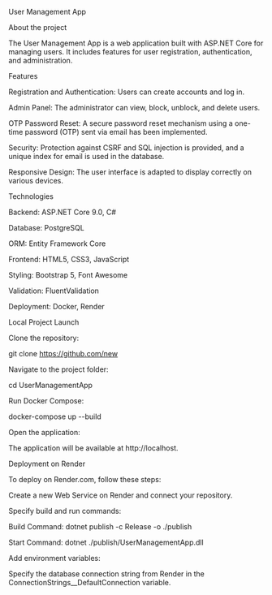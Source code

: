 User Management App

About the project

The User Management App is a web application built with ASP.NET Core for managing users. It includes features for user registration, authentication, and administration.



Features

Registration and Authentication: Users can create accounts and log in.



Admin Panel: The administrator can view, block, unblock, and delete users.



OTP Password Reset: A secure password reset mechanism using a one-time password (OTP) sent via email has been implemented.



Security: Protection against CSRF and SQL injection is provided, and a unique index for email is used in the database.



Responsive Design: The user interface is adapted to display correctly on various devices.



Technologies

Backend: ASP.NET Core 9.0, C#



Database: PostgreSQL



ORM: Entity Framework Core



Frontend: HTML5, CSS3, JavaScript



Styling: Bootstrap 5, Font Awesome



Validation: FluentValidation



Deployment: Docker, Render



Local Project Launch

Clone the repository:



git clone https://github.com/new



Navigate to the project folder:



cd UserManagementApp



Run Docker Compose:



docker-compose up --build



Open the application:

The application will be available at http://localhost.



Deployment on Render

To deploy on Render.com, follow these steps:



Create a new Web Service on Render and connect your repository.



Specify build and run commands:



Build Command: dotnet publish -c Release -o ./publish



Start Command: dotnet ./publish/UserManagementApp.dll



Add environment variables:

Specify the database connection string from Render in the ConnectionStrings\_\_DefaultConnection variable.

